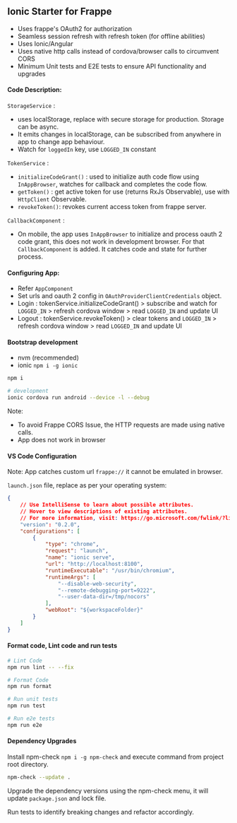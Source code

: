 ## Ionic Starter for Frappe

- Uses frappe's OAuth2 for authorization
- Seamless session refresh with refresh token (for offline abilities)
- Uses Ionic/Angular
- Uses native http calls instead of cordova/browser calls to circumvent CORS
- Minimum Unit tests and E2E tests to ensure API functionality and upgrades

#### Code Description:

`StorageService` :

- uses localStorage, replace with secure storage for production. Storage can be async.
- It emits changes in localStorage, can be subscribed from anywhere in app to change app behaviour.
- Watch for `loggedIn` key, use `LOGGED_IN` constant

`TokenService` :

- `initializeCodeGrant()` : used to initialize auth code flow using `InAppBrowser`, watches for callback and completes the code flow.
- `getToken()` : get active token for use (returns RxJs Observable), use with `HttpClient` Observable.
- `revokeToken()`: revokes current access token from frappe server.

`CallbackComponent` :

- On mobile, the app uses `InAppBrowser` to initialize and process oauth 2 code grant, this does not work in development browser. For that `CallbackComponent` is added. It catches code and state for further process.

#### Configuring App:

- Refer `AppComponent`
- Set urls and oauth 2 config in `OAuthProviderClientCredentials` object.
- Login : tokenService.initializeCodeGrant() > subscribe and watch for `LOGGED_IN` > refresh cordova window > read `LOGGED_IN` and update UI
- Logout : tokenService.revokeToken() > clear tokens and `LOGGED_IN` > refresh cordova window > read `LOGGED_IN` and update UI

#### Bootstrap development

- nvm (recommended)
- ionic `npm i -g ionic`

```sh
npm i

# development
ionic cordova run android --device -l --debug
```

Note:

- To avoid Frappe CORS Issue, the HTTP requests are made using native calls.
- App does not work in browser

#### VS Code Configuration

Note: App catches custom url `frappe://` it cannot be emulated in browser.

`launch.json` file, replace as per your operating system:

```json
{
    // Use IntelliSense to learn about possible attributes.
    // Hover to view descriptions of existing attributes.
    // For more information, visit: https://go.microsoft.com/fwlink/?linkid=830387
    "version": "0.2.0",
    "configurations": [
        {
            "type": "chrome",
            "request": "launch",
            "name": "ionic serve",
            "url": "http://localhost:8100",
            "runtimeExecutable": "/usr/bin/chromium",
            "runtimeArgs": [
                "--disable-web-security",
                "--remote-debugging-port=9222",
                "--user-data-dir=/tmp/nocors"
            ],
            "webRoot": "${workspaceFolder}"
        }
    ]
}
```

#### Format code, Lint code and run tests

```sh
# Lint Code
npm run lint -- --fix

# Format Code
npm run format

# Run unit tests
npm run test

# Run e2e tests
npm run e2e
```

#### Dependency Upgrades

Install npm-check `npm i -g npm-check` and execute command from project root directory.

```sh
npm-check --update .
```

Upgrade the dependency versions using the npm-check menu, it will update `package.json` and lock file.

Run tests to identify breaking changes and refactor accordingly.
